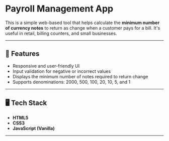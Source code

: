 # Payroll Management App

This is a simple web-based tool that helps calculate the **minimum number of currency notes** to return as change when a customer pays for a bill. It's useful in retail, billing counters, and small businesses.

---

## 🚀 Features

- Responsive and user-friendly UI
- Input validation for negative or incorrect values
- Displays the minimum number of notes required to return change
- Supports denominations: 2000, 500, 100, 20, 10, 5, and 1

---

## 🖥️ Tech Stack

- **HTML5**
- **CSS3**
- **JavaScript (Vanilla)**

---
